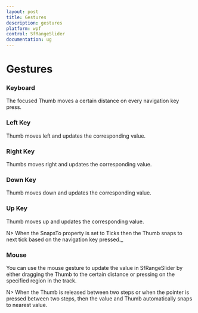 ```yaml
---
layout: post
title: Gestures
description: gestures   
platform: wpf
control: SfRangeSlider 
documentation: ug
---
```


# Gestures   

### Keyboard 

The focused Thumb moves a certain distance on every navigation key press.  

### Left Key    

Thumb moves left and updates the corresponding value.  

### Right Key 

Thumbs moves right and updates the corresponding value.  

### Down Key 

Thumb moves down and updates the corresponding value.  

### Up Key 

Thumb moves up and updates the corresponding value.   

N> When the SnapsTo property is set to Ticks then the Thumb snaps to next tick based on the navigation key pressed._  

### Mouse  

You can use the mouse gesture to update the value in SfRangeSlider by either dragging the Thumb to the certain distance or pressing on the specified region in the track.   

N> When the Thumb is released between two steps or when the pointer is pressed between two steps, then the value and Thumb automatically snaps to nearest value.



